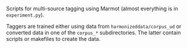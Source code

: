 Scripts for multi-source tagging using Marmot (almost everything is in `experiment.py`).

Taggers are trained either using data from `harmonizeddata/corpus_ud` or converted data in one of the `corpus_*` subdirectories. The latter contain scripts or makefiles to create the data.

